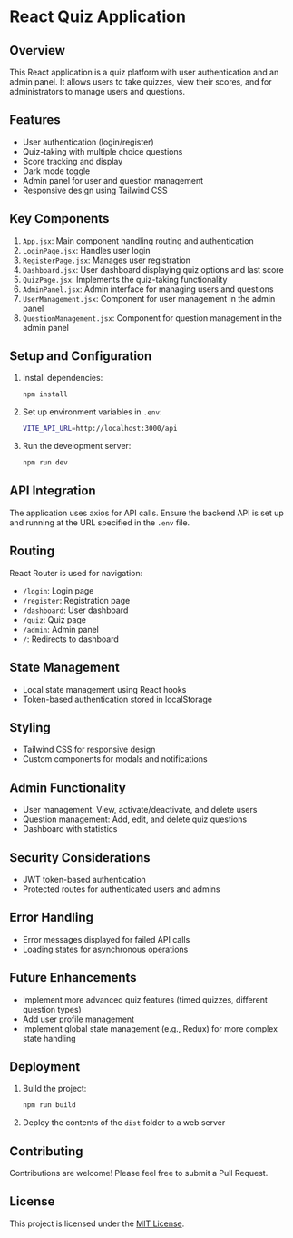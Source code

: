 # React Quiz Application

## Overview

This React application is a quiz platform with user authentication and an admin panel. It allows users to take quizzes, view their scores, and for administrators to manage users and questions.

## Features

- User authentication (login/register)
- Quiz-taking with multiple choice questions
- Score tracking and display
- Dark mode toggle
- Admin panel for user and question management
- Responsive design using Tailwind CSS

## Key Components

1. `App.jsx`: Main component handling routing and authentication
2. `LoginPage.jsx`: Handles user login
3. `RegisterPage.jsx`: Manages user registration
4. `Dashboard.jsx`: User dashboard displaying quiz options and last score
5. `QuizPage.jsx`: Implements the quiz-taking functionality
6. `AdminPanel.jsx`: Admin interface for managing users and questions
7. `UserManagement.jsx`: Component for user management in the admin panel
8. `QuestionManagement.jsx`: Component for question management in the admin panel

## Setup and Configuration

1. Install dependencies:
   ```bash
   npm install
   ```

2. Set up environment variables in `.env`:
   ```bash
   VITE_API_URL=http://localhost:3000/api
   ```

3. Run the development server:
   ```bash
   npm run dev
   ```

## API Integration

The application uses axios for API calls. Ensure the backend API is set up and running at the URL specified in the `.env` file.

## Routing

React Router is used for navigation:
- `/login`: Login page
- `/register`: Registration page
- `/dashboard`: User dashboard
- `/quiz`: Quiz page
- `/admin`: Admin panel
- `/`: Redirects to dashboard

## State Management

- Local state management using React hooks
- Token-based authentication stored in localStorage

## Styling

- Tailwind CSS for responsive design
- Custom components for modals and notifications

## Admin Functionality

- User management: View, activate/deactivate, and delete users
- Question management: Add, edit, and delete quiz questions
- Dashboard with statistics

## Security Considerations

- JWT token-based authentication
- Protected routes for authenticated users and admins

## Error Handling

- Error messages displayed for failed API calls
- Loading states for asynchronous operations

## Future Enhancements

- Implement more advanced quiz features (timed quizzes, different question types)
- Add user profile management
- Implement global state management (e.g., Redux) for more complex state handling

## Deployment

1. Build the project:
   ```bash
   npm run build
   ```

2. Deploy the contents of the `dist` folder to a web server

## Contributing

Contributions are welcome! Please feel free to submit a Pull Request.

## License

This project is licensed under the [MIT License](LICENSE).